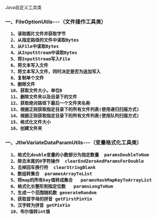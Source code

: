 Java自定义工具类

<h3>一、FileOptionUtils---（文件操作工具类）
      
      1、读取图片文件并获取字节
      2、从指定路径的文件中读取Bytes
      3、从File中读取Bytes
      4、从InputStream中读取Bytes
      5、将InputStream写入File
      6、将文本写入文件
      7、将文本写入文件，同时决定是否为追加写入
      8、复制单个文件
      9、删除文件
      10、获取文件大小，单位B
      11、删除文件夹以及目录下的文件
      12、获取绝对路径下最后一个文件夹名称
      13、根据正则获取指定目录下的所有文件列表(使用递归扫描方式)
      14、根据正则获取指定目录下的所有文件列表(使用队列扫描方式)
      15、格式化文件大小
      16、创建文件夹
      
      
 <h3>一、JtlwVariateDataParamUtils---（变量格式化工具类）
 
      1、格式化double变量的小数部分为指定数量  paramsDoubleToNum
      2、除去末尾的0字符操作  clearEndZeroAndParamsForDouble
      3、去掉回车换行符  clearStringBlank
      4、数组转集合  paramesArrayToList
      5、将map的所有key值转成集合   paramsHashMapKeyToArrayList
      6、格式化长整形到指定位数   paramsLongToNum
      7、生成一个范围随机数 generateRandom
      8、获取首字母的拼音 getFirstPinYin
      9、汉字转为拼音 getPinYin  
      10、布尔值转int值
